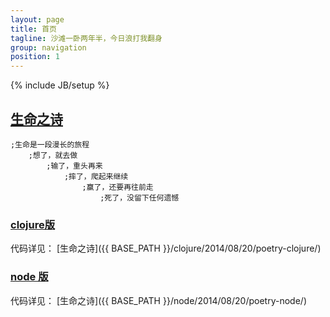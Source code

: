 ```yaml
---
layout: page
title: 首页
tagline: 沙滩一卧两年半，今日浪打我翻身
group: navigation
position: 1
---
```

{% include JB/setup %}


## [生命之诗](#poetry-life) ##

    ;生命是一段漫长的旅程  
        ;想了，就去做  
            ;输了，重头再来  
                ;摔了，爬起来继续  
                    ;赢了，还要再往前走  
                        ;死了，没留下任何遗憾  

### [clojure版](#poetry-life-clojure) ###

代码详见： [生命之诗]({{ BASE_PATH }}/clojure/2014/08/20/poetry-clojure/)

### [node 版](#poetry-life-node) ###

代码详见： [生命之诗]({{ BASE_PATH }}/node/2014/08/20/poetry-node/)
